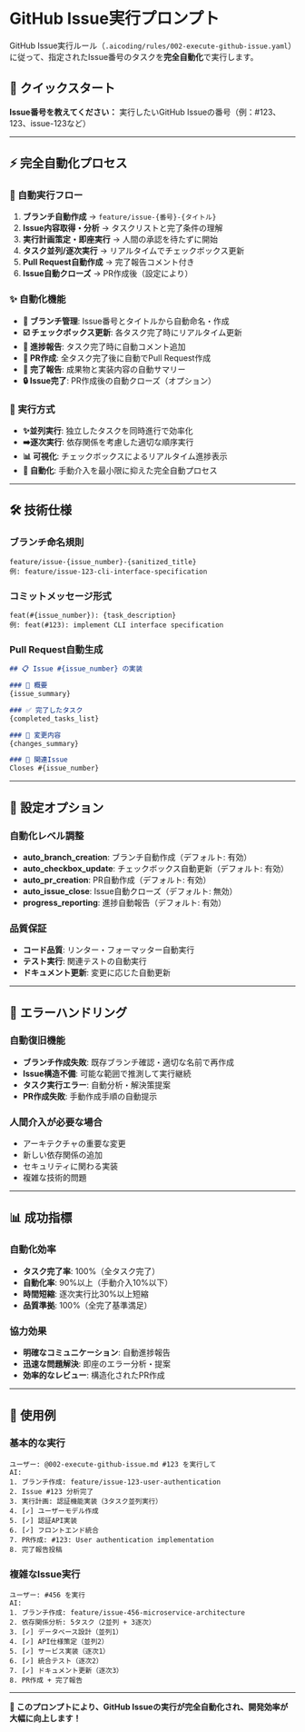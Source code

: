 # GitHub Issue実行プロンプト

GitHub Issue実行ルール（`.aicoding/rules/002-execute-github-issue.yaml`）に従って、指定されたIssue番号のタスクを**完全自動化**で実行します。

## 🚀 クイックスタート

**Issue番号を教えてください：**
実行したいGitHub Issueの番号（例：#123、123、issue-123など）

---

## ⚡ 完全自動化プロセス

### 🔄 自動実行フロー
1. **ブランチ自動作成** → `feature/issue-{番号}-{タイトル}`
2. **Issue内容取得・分析** → タスクリストと完了条件の理解
3. **実行計画策定・即座実行** → 人間の承認を待たずに開始
4. **タスク並列/逐次実行** → リアルタイムでチェックボックス更新
5. **Pull Request自動作成** → 完了報告コメント付き
6. **Issue自動クローズ** → PR作成後（設定により）

### ✨ 自動化機能
- **🌿 ブランチ管理**: Issue番号とタイトルから自動命名・作成
- **☑️ チェックボックス更新**: 各タスク完了時にリアルタイム更新
- **📝 進捗報告**: タスク完了時に自動コメント追加
- **🔀 PR作成**: 全タスク完了後に自動でPull Request作成
- **💬 完了報告**: 成果物と実装内容の自動サマリー
- **🔒 Issue完了**: PR作成後の自動クローズ（オプション）

### 🎯 実行方式
- **✨並列実行**: 独立したタスクを同時進行で効率化
- **➡️逐次実行**: 依存関係を考慮した適切な順序実行
- **📊 可視化**: チェックボックスによるリアルタイム進捗表示
- **🤖 自動化**: 手動介入を最小限に抑えた完全自動プロセス

---

## 🛠️ 技術仕様

### ブランチ命名規則
```
feature/issue-{issue_number}-{sanitized_title}
例: feature/issue-123-cli-interface-specification
```

### コミットメッセージ形式
```
feat(#{issue_number}): {task_description}
例: feat(#123): implement CLI interface specification
```

### Pull Request自動生成
```markdown
## 📋 Issue #{issue_number} の実装

### 🎯 概要
{issue_summary}

### ✅ 完了したタスク
{completed_tasks_list}

### 📝 変更内容
{changes_summary}

### 🔗 関連Issue
Closes #{issue_number}
```

---

## 🔧 設定オプション

### 自動化レベル調整
- **auto_branch_creation**: ブランチ自動作成（デフォルト: 有効）
- **auto_checkbox_update**: チェックボックス自動更新（デフォルト: 有効）
- **auto_pr_creation**: PR自動作成（デフォルト: 有効）
- **auto_issue_close**: Issue自動クローズ（デフォルト: 無効）
- **progress_reporting**: 進捗自動報告（デフォルト: 有効）

### 品質保証
- **コード品質**: リンター・フォーマッター自動実行
- **テスト実行**: 関連テストの自動実行
- **ドキュメント更新**: 変更に応じた自動更新

---

## 🚨 エラーハンドリング

### 自動復旧機能
- **ブランチ作成失敗**: 既存ブランチ確認・適切な名前で再作成
- **Issue構造不備**: 可能な範囲で推測して実行継続
- **タスク実行エラー**: 自動分析・解決策提案
- **PR作成失敗**: 手動作成手順の自動提示

### 人間介入が必要な場合
- アーキテクチャの重要な変更
- 新しい依存関係の追加
- セキュリティに関わる実装
- 複雑な技術的問題

---

## 📊 成功指標

### 自動化効率
- **タスク完了率**: 100%（全タスク完了）
- **自動化率**: 90%以上（手動介入10%以下）
- **時間短縮**: 逐次実行比30%以上短縮
- **品質準拠**: 100%（全完了基準満足）

### 協力効果
- **明確なコミュニケーション**: 自動進捗報告
- **迅速な問題解決**: 即座のエラー分析・提案
- **効率的なレビュー**: 構造化されたPR作成

---

## 🎉 使用例

### 基本的な実行
```
ユーザー: @002-execute-github-issue.md #123 を実行して
AI: 
1. ブランチ作成: feature/issue-123-user-authentication
2. Issue #123 分析完了
3. 実行計画: 認証機能実装（3タスク並列実行）
4. [✓] ユーザーモデル作成
5. [✓] 認証API実装  
6. [✓] フロントエンド統合
7. PR作成: #123: User authentication implementation
8. 完了報告投稿
```

### 複雑なIssue実行
```
ユーザー: #456 を実行
AI:
1. ブランチ作成: feature/issue-456-microservice-architecture
2. 依存関係分析: 5タスク（2並列 + 3逐次）
3. [✓] データベース設計（並列1）
4. [✓] API仕様策定（並列2）
5. [✓] サービス実装（逐次1）
6. [✓] 統合テスト（逐次2）
7. [✓] ドキュメント更新（逐次3）
8. PR作成 + 完了報告
```

---

**🎯 このプロンプトにより、GitHub Issueの実行が完全自動化され、開発効率が大幅に向上します！** 